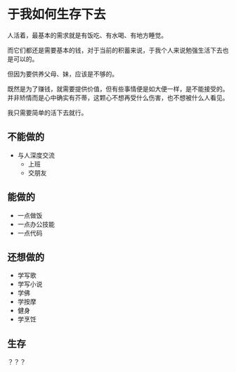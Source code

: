 # 于我如何生存下去

人活着，最基本的需求就是有饭吃、有水喝、有地方睡觉。

而它们都还是需要基本的钱，对于当前的积蓄来说，于我个人来说勉强生活下去也是可以的。

但因为要供养父母、妹，应该是不够的。

既然是为了赚钱，就需要提供价值，但有些事情便是如大便一样，是不能接受的。并非矫情而是心中确实有芥蒂，这颗心不想再受什么伤害，也不想被什么人看见。

我只需要简单的活下去就行。

## 不能做的

- 与人深度交流
  - 上班
  - 交朋友

## 能做的

- 一点做饭
- 一点办公技能
- 一点代码

## 还想做的

- 学写歌
- 学写小说
- 学佛
- 学按摩
- 健身
- 学烹饪

## 生存

？？？